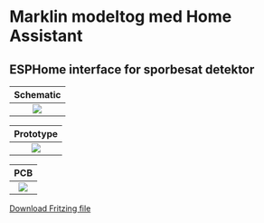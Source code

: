 # Marklin modeltog med Home Assistant

## ESPHome interface for sporbesat detektor

|Schematic|
|:---:|
|![](./Images/Sk%C3%A6rmbillede%20fra%202023-03-27%2019-27-50.png)

|Prototype|
|:---:|
|![](./Images/Sk%C3%A6rmbillede%20fra%202023-03-27%2019-28-04.png) |

|PCB|
|:---:|
|![](./Images/Sk%C3%A6rmbillede%20fra%202023-03-15%2016-41-29.png)|

[Download Fritzing file](./Fritzing/Spor_Interface_Marklin.fzz)